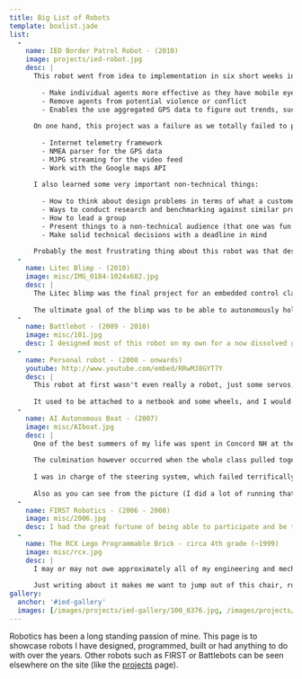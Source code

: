 ```yaml
---
title: Big List of Robots
template: boxlist.jade
list:
  -
    name: IED Border Patrol Robot - (2010)
    image: projects/ied-robot.jpg
    desc: |
      This robot went from idea to implementation in six short weeks in response to an open ended project for a "GPS robotic platform" sponsored by Lockheed Martin. We chose to make a robot with the goal of remotely detecting trespassers across out nation's borders. With enough of these robots, our border patrol forces can
      
        - Make individual agents more effective as they have mobile eyes in many places
        - Remove agents from potential violence or conflict
        - Enables the use aggregated GPS data to figure out trends, such as where the hot spots in border activity exist
      
      On one hand, this project was a failure as we totally failed to produce a mechanically sound robot that could drive around and do what we wanted. On the other hand, I got to write some amazing software to control this thing. some of the software I wrote:
      
        - Internet telemetry framework
        - NMEA parser for the GPS data
        - MJPG streaming for the video feed
        - Work with the Google maps API
      
      I also learned some very important non-technical things:
      
        - How to think about design problems in terms of what a customer wants
        - Ways to conduct research and benchmarking against similar products
        - How to lead a group
        - Present things to a non-technical audience (that one was fun! I couldn't talk about programming at all in the final presentation)
        - Make solid technical decisions with a deadline in mind
      
      Probably the most frustrating thing about this robot was that despite having five of our seven team members on the mechanical side of things, the only thing that didn't work were the mechanics. The other two of us (Matt and I) ended up carrying the project. We ended up writing most of the 137 page [technical report](/misc/IED_tech_report_final.pdf). Overall I had a blast, and it remains a robot I am very proud of.
  -
    name: Litec Blimp - (2010)
    image: misc/IMG_0184-1024x682.jpg
    desc: |
      The Litec blimp was the final project for an embedded control class I took at the end of my Sophomore year. The blimp hardware was provided, but the challenge was becoming familiar enough with the Intel 8051 micro controller to implement things like PID control, I2C, SPI, PWM, interrupts, analog to digital conversion, etc.
      
      The ultimate goal of the blimp was to be able to autonomously hold a specified altitude and heading. More than anything, working with the 8051 made me appreciate how much is being automatically taken care of when working with something like an Arduino and higher level languages.
  -
    name: Battlebot - (2009 - 2010)
    image: misc/101.jpg
    desc: I designed most of this robot on my own for a now dissolved group of students at RPI interested in starting a Battlebot team. It never made it into the real world but still remains a viable design as far as I am concerned. More written about it [here](/projects/battlebots/index.html).
  -
    name: Personal robot - (2008 - onwards)
    youtube: http://www.youtube.com/embed/RRwMJ8GYT7Y
    desc: |
      This robot at first wasn't even really a robot, just some servos, a pan tilt module and an Arduino. However, just like this website, it has had many incarnations over the years and exists primary as an educational tool for me to learn more and tinker around with whenever I find the time. Over the years it has been controlled from Windows, Linux, LabVIEW, by hand, over the internet and sometimes purely autonomous.
      
      It used to be attached to a netbook and some wheels, and I would to drive it around the dorm and talk to people using text to speech. In its current incarnation, it has functioned mostly as a stationary pan / tilt camera. When I get some time, I have plans to start using it to teach myself more about computer vision. I also don't really have a good picture for it as it is always changing forms, so here is a video of it detecting faces.
  -
    name: AI Autonomous Boat - (2007)
    image: misc/AIboat.jpg
    desc: |
      One of the best summers of my life was spent in Concord NH at the St. Paul's Advanced Studies Program taking a grad level AI class with Terry Wardrop and other talented students from NH. We spent the summer learning things like game theory, programming in LISP, learning finite state automata, building simple robots, etc.
      
      The culmination however occurred when the whole class pulled together and tried to design an autonomous boat around a FIRST robotics controller, some 8020 aluminum struts, and old sailboat hull and a trolling motor.
      
      I was in charge of the steering system, which failed terrifically as I was not allowed to modify the trolling motor in any way so I tried to do it with rope (spoiler: it didn't work).
      
      Also as you can see from the picture (I did a lot of running that summer and was basically a twig) the class also elected me to be the "test pilot". Nothing like being in an old sail boat hull filled with expensive electronics surrounded by water.
  -
    name: FIRST Robotics - (2006 - 2008)
    image: misc/2006.jpg
    desc: I had the great fortune of being able to participate and be the captain of a FIRST robotics throughout my time at Gilford High School. A listing of all the robots built with FIRST can be found [here](/projects/FIRST/index.html).
  -
    name: The RCX Lego Programmable Brick - circa 4th grade (~1999)
    image: misc/rcx.jpg
    desc: |
      I may or may not owe approximately all of my engineering and mechanical intuition to Legos. I used to love playing with these things. The pinnacle of any Lego set I have ever gotten or probably will ever get has to be the Robotics Invention System. Thank god for my generous and understanding parents for not laughing me out of the room when 4th grader me wanted this $200 kit (they made me work for it).
      
      Just writing about it makes me want to jump out of this chair, run down to the basement and start tinkering around like old times. I cannot tell you the hours I spent building and programming this thing. More than any other robot on this page, the RCX played a pivotal role in who I am now. It is endlessly configurable by curious youngsters, and I hope LEGO keeps at it to inspire the next generation of roboticists.
gallery:
  anchor: '#ied-gallery'
  images: [/images/projects/ied-gallery/100_0376.jpg, /images/projects/ied-gallery/100_0377.jpg, /images/projects/ied-gallery/100_0378.jpg, /images/projects/ied-gallery/100_0379.jpg, /images/projects/ied-gallery/100_0380.jpg, /images/projects/ied-gallery/100_0381.jpg, /images/projects/ied-gallery/100_0382.jpg, /images/projects/ied-gallery/100_0386.jpg, /images/projects/ied-gallery/100_03881.jpg, /images/projects/ied-gallery/100_0388.jpg, /images/projects/ied-gallery/100_0389.jpg, /images/projects/ied-gallery/100_0404.jpg, /images/projects/ied-gallery/100_0405.jpg, /images/projects/ied-gallery/100_0406.jpg, /images/projects/ied-gallery/100_0407.jpg, /images/projects/ied-gallery/DSC02272.jpg, /images/projects/ied-gallery/DSC02273.jpg, /images/projects/ied-gallery/front-axle-pic.png, /images/projects/ied-gallery/rear-hub-axle-assem.png]
---
```


Robotics has been a long standing passion of mine. This page is to showcase robots I have designed, programmed, built or had anything to do with over the years. Other robots such as FIRST or Battlebots can be seen elsewhere on the site (like the [projects](/projects.html) page).
